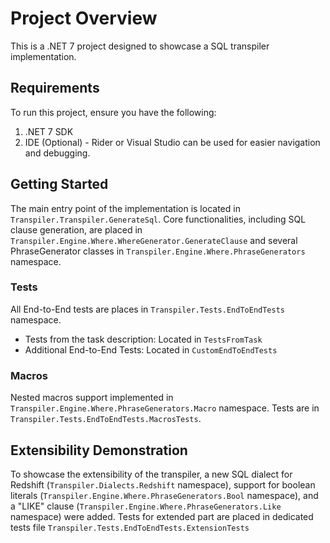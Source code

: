 # Project Overview

This is a .NET 7 project designed to showcase a SQL transpiler implementation.

## Requirements

To run this project, ensure you have the following:

1. .NET 7 SDK
2. IDE (Optional) - Rider or Visual Studio can be used for easier navigation and debugging.

## Getting Started

The main entry point of the implementation is located in `Transpiler.Transpiler.GenerateSql`. Core functionalities, including SQL clause generation, are placed in `Transpiler.Engine.Where.WhereGenerator.GenerateClause` and several PhraseGenerator classes in `Transpiler.Engine.Where.PhraseGenerators` namespace.

### Tests
All End-to-End tests are places in `Transpiler.Tests.EndToEndTests` namespace.

* Tests from the task description: Located in `TestsFromTask`
* Additional End-to-End Tests: Located in `CustomEndToEndTests`

### Macros
Nested macros support implemented in `Transpiler.Engine.Where.PhraseGenerators.Macro` namespace. Tests are in `Transpiler.Tests.EndToEndTests.MacrosTests`.

## Extensibility Demonstration

To showcase the extensibility of the transpiler, a new SQL dialect for Redshift (`Transpiler.Dialects.Redshift` namespace), support for boolean literals (`Transpiler.Engine.Where.PhraseGenerators.Bool` namespace), and a "LIKE" clause (`Transpiler.Engine.Where.PhraseGenerators.Like` namespace) were added. Tests for extended part are placed in dedicated tests file `Transpiler.Tests.EndToEndTests.ExtensionTests`
